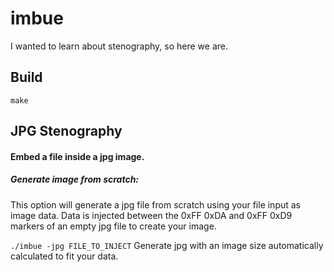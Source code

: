 # imbue
I wanted to learn about stenography, so here we are.
## Build
```
make
```
## JPG Stenography
#### Embed a file inside a jpg image.
##### Generate image from scratch:
This option will generate a jpg file from scratch using your file input as image data. Data is injected between the 0xFF 0xDA and 0xFF 0xD9 markers of an empty jpg file to create your image.

`./imbue -jpg FILE_TO_INJECT` Generate jpg with an image size automatically calculated to fit your data.
